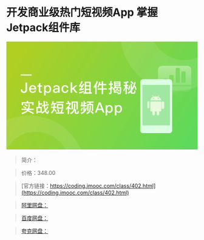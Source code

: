 # 开发商业级热门短视频App 掌握Jetpack组件库

![img](../../assets/5fc0639f0992ef7c05400304.png)

> 简介：

> 价格：348.00

> [官方链接：https://coding.imooc.com/class/402.html](https://coding.imooc.com/class/402.html)

> [阿里网盘：]()

> [百度网盘：]()

> [夸克网盘：]()
